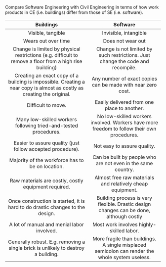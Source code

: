 <panel header="{{ icon_Q_A }} SE vs Civil Engineering">

Compare Software Engineering with Civil Engineering in terms of how work products in CE (i.e. buildings) differ from those of SE (i.e. software).

<panel type="seamless" header="Hint" minimized>

| Buildings                                                                                                             | Software                                                                                       |
| :-------------------------------------------------------------------------------------------------------------------: | :--------------------------------------------------------------------------------------------: |
| Visible, tangible                                                                                                     | Invisible, intangible                                                                          |
| Wears out over time                                                                                                   | Does not wear out                                                                              |
| Change is limited by physical restrictions (e.g. difficult to remove a floor from a high rise building)               | Change is not limited by such restrictions. Just change the code and recompile.                |
| Creating an exact copy of a building is impossible. Creating a near copy is almost as costly as creating the original.| Any number of exact copies can be made with near zero cost.                                    |
| Difficult to move.                                                                                                    | Easily delivered from one place to another.                                                    |
| Many low-skilled workers following tried-and-tested procedures.                                                       | No low-skilled workers involved. Workers have more freedom to follow their own procedures.     |
| Easier to assure quality (just follow accepted procedure).                                                            | Not easy to assure quality.                                                                    |
| Majority of the workforce has to be on location.                                                                     | Can be built by people who are not even in the same country.                                   |
| Raw materials are costly, costly equipment required.                                                                  | Almost free raw materials and relatively cheap equipment.                                      |
| Once construction is started, it is hard to do drastic changes to the design.                                         | Building process is very flexible. Drastic design changes can be done, although costly         |
| A lot of manual and menial labor involved.                                                                            | Most work involves highly-skilled labor.                                                       |
| Generally robust. E.g. removing a single brick is unlikely to destroy a building.                                     | More fragile than buildings. A single misplaced semicolon can render the whole system useless. |

</panel>
</panel>
